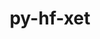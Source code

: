 ---
title: "py-hf-xet"
layout: cache
categories: [package, develop]
meta: {"compilers": ["apple-clang@17.0.0", "gcc@13.2.0", "gcc@13.3.0", "none"], "num_specs": 215, "num_specs_by_stack": {"ml-darwin-aarch64-mps": 69, "ml-linux-aarch64-cpu": 73, "ml-linux-aarch64-cuda": 73, "ml-linux-x86_64-cpu": 73, "ml-linux-x86_64-cuda": 73, "root": 215}, "oss": ["sequoia", "ubuntu24.04"], "platforms": ["darwin", "linux"], "stacks": ["ml-darwin-aarch64-mps", "ml-linux-aarch64-cpu", "ml-linux-aarch64-cuda", "ml-linux-x86_64-cpu", "ml-linux-x86_64-cuda", "root"], "targets": ["aarch64", "x86_64_v3"], "versions": ["1.1.5"]}
spec_details: [{"compiler": "gcc@13.2.0", "hash": "2f453t4wf3v53nvxfrijdzivqcwfzwj3", "os": "ubuntu24.04", "platform": "linux", "size": "-", "stacks": ["ml-linux-x86_64-cpu", "ml-linux-x86_64-cuda", "root"], "target": "x86_64_v3", "variants": ["build_system=python_pip"], "versions": ["1.1.5"]}, {"compiler": "gcc@13.2.0", "hash": "2m4unrz4httkk5pnbzc55zp7mhagnjh7", "os": "ubuntu24.04", "platform": "linux", "size": "-", "stacks": ["ml-linux-aarch64-cpu", "ml-linux-aarch64-cuda", "root"], "target": "aarch64", "variants": ["build_system=python_pip"], "versions": ["1.1.5"]}, {"compiler": "gcc@13.2.0", "hash": "2nuempwxehzb3hk3j74uaald64k45l2a", "os": "ubuntu24.04", "platform": "linux", "size": "-", "stacks": ["ml-linux-x86_64-cpu", "ml-linux-x86_64-cuda", "root"], "target": "x86_64_v3", "variants": ["build_system=python_pip"], "versions": ["1.1.5"]}, {"compiler": "gcc@13.2.0", "hash": "2o63dxmlmtewdh7gp4zseqi3zqxxodpm", "os": "ubuntu24.04", "platform": "linux", "size": "-", "stacks": ["ml-linux-aarch64-cpu", "ml-linux-aarch64-cuda", "root"], "target": "aarch64", "variants": ["build_system=python_pip"], "versions": ["1.1.5"]}, {"compiler": "gcc@13.2.0", "hash": "2zyxqkar6wbkln2o4blqrkqhiqx7hyks", "os": "ubuntu24.04", "platform": "linux", "size": "-", "stacks": ["ml-linux-aarch64-cpu", "ml-linux-aarch64-cuda", "root"], "target": "aarch64", "variants": ["build_system=python_pip"], "versions": ["1.1.5"]}, {"compiler": "gcc@13.2.0", "hash": "34pkbuhrrxfxaa5tud2a4c5rnygl7fnw", "os": "ubuntu24.04", "platform": "linux", "size": "-", "stacks": ["ml-linux-aarch64-cpu", "ml-linux-aarch64-cuda", "root"], "target": "aarch64", "variants": ["build_system=python_pip"], "versions": ["1.1.5"]}, {"compiler": "gcc@13.2.0", "hash": "3jznrkzpodue3yz6tlbuj5j5d2sqmrwb", "os": "ubuntu24.04", "platform": "linux", "size": "-", "stacks": ["ml-linux-x86_64-cpu", "ml-linux-x86_64-cuda", "root"], "target": "x86_64_v3", "variants": ["build_system=python_pip"], "versions": ["1.1.5"]}, {"compiler": "apple-clang@17.0.0", "hash": "3mcbevlnox5htk2dlxxpjdllbwqoiy7e", "os": "sequoia", "platform": "darwin", "size": "-", "stacks": ["ml-darwin-aarch64-mps", "root"], "target": "aarch64", "variants": ["build_system=python_pip"], "versions": ["1.1.5"]}, {"compiler": "apple-clang@17.0.0", "hash": "3vhw62twkeucck54fuqwtq2a4sagra2x", "os": "sequoia", "platform": "darwin", "size": "-", "stacks": ["ml-darwin-aarch64-mps", "root"], "target": "aarch64", "variants": ["build_system=python_pip"], "versions": ["1.1.5"]}, {"compiler": "gcc@13.2.0", "hash": "44vxqtvixyzi326dfafkyalqto7hl7z7", "os": "ubuntu24.04", "platform": "linux", "size": "-", "stacks": ["ml-linux-x86_64-cpu", "ml-linux-x86_64-cuda", "root"], "target": "x86_64_v3", "variants": ["build_system=python_pip"], "versions": ["1.1.5"]}, {"compiler": "gcc@13.2.0", "hash": "46ibbhcm6r7tupnmnyefysffeihtcbqw", "os": "ubuntu24.04", "platform": "linux", "size": "-", "stacks": ["ml-linux-aarch64-cpu", "ml-linux-aarch64-cuda", "root"], "target": "aarch64", "variants": ["build_system=python_pip"], "versions": ["1.1.5"]}, {"compiler": "gcc@13.2.0", "hash": "4ev2qfs6et4to2yigw7d4xx7lb7takzn", "os": "ubuntu24.04", "platform": "linux", "size": "-", "stacks": ["ml-linux-x86_64-cpu", "ml-linux-x86_64-cuda", "root"], "target": "x86_64_v3", "variants": ["build_system=python_pip"], "versions": ["1.1.5"]}, {"compiler": "none", "hash": "4gmqfhh5hqewuuvebjiidf5w6xstxcsh", "os": "ubuntu24.04", "platform": "linux", "size": "-", "stacks": ["ml-linux-x86_64-cpu", "ml-linux-x86_64-cuda", "root"], "target": "x86_64_v3", "variants": ["build_system=python_pip"], "versions": ["1.1.5"]}, {"compiler": "gcc@13.2.0", "hash": "4ifujzbow7hqpv3ck4a7jmlxisde47re", "os": "ubuntu24.04", "platform": "linux", "size": "-", "stacks": ["ml-linux-aarch64-cpu", "ml-linux-aarch64-cuda", "root"], "target": "aarch64", "variants": ["build_system=python_pip"], "versions": ["1.1.5"]}, {"compiler": "apple-clang@17.0.0", "hash": "4vmezc6gx6klhvanh3mpdzr6fvs3nopp", "os": "sequoia", "platform": "darwin", "size": "-", "stacks": ["ml-darwin-aarch64-mps", "root"], "target": "aarch64", "variants": ["build_system=python_pip"], "versions": ["1.1.5"]}, {"compiler": "gcc@13.2.0", "hash": "4yvhhpqlqn6w47wbdlgqtpb5euqshqlf", "os": "ubuntu24.04", "platform": "linux", "size": "-", "stacks": ["ml-linux-x86_64-cpu", "ml-linux-x86_64-cuda", "root"], "target": "x86_64_v3", "variants": ["build_system=python_pip"], "versions": ["1.1.5"]}, {"compiler": "gcc@13.2.0", "hash": "53ozezmnlhgcx55yrpvzf2hkg46udtsd", "os": "ubuntu24.04", "platform": "linux", "size": "-", "stacks": ["ml-linux-aarch64-cpu", "ml-linux-aarch64-cuda", "root"], "target": "aarch64", "variants": ["build_system=python_pip"], "versions": ["1.1.5"]}, {"compiler": "gcc@13.2.0", "hash": "56gannsbs4uu4dwqjkfsi4gcj7qaelud", "os": "ubuntu24.04", "platform": "linux", "size": "-", "stacks": ["ml-linux-aarch64-cpu", "ml-linux-aarch64-cuda", "root"], "target": "aarch64", "variants": ["build_system=python_pip"], "versions": ["1.1.5"]}, {"compiler": "gcc@13.2.0", "hash": "5bgkb35bgoh6ko422fdwu2bgomcwyqvc", "os": "ubuntu24.04", "platform": "linux", "size": "-", "stacks": ["ml-linux-x86_64-cpu", "ml-linux-x86_64-cuda", "root"], "target": "x86_64_v3", "variants": ["build_system=python_pip"], "versions": ["1.1.5"]}, {"compiler": "gcc@13.3.0", "hash": "5lxsy3vryzcopnofxp7khvsplgjlx7lu", "os": "ubuntu24.04", "platform": "linux", "size": "-", "stacks": ["ml-linux-x86_64-cpu", "ml-linux-x86_64-cuda", "root"], "target": "x86_64_v3", "variants": ["build_system=python_pip"], "versions": ["1.1.5"]}, {"compiler": "gcc@13.2.0", "hash": "5p6etglyt6k5w4nle5kztwxmadswpgpr", "os": "ubuntu24.04", "platform": "linux", "size": "-", "stacks": ["ml-linux-x86_64-cpu", "ml-linux-x86_64-cuda", "root"], "target": "x86_64_v3", "variants": ["build_system=python_pip"], "versions": ["1.1.5"]}, {"compiler": "gcc@13.2.0", "hash": "5qnacpihsgszbdbjnfqmwekdhzf7z2fd", "os": "ubuntu24.04", "platform": "linux", "size": "-", "stacks": ["ml-linux-aarch64-cpu", "ml-linux-aarch64-cuda", "root"], "target": "aarch64", "variants": ["build_system=python_pip"], "versions": ["1.1.5"]}, {"compiler": "apple-clang@17.0.0", "hash": "5to3kkah7epnzwpdhprbcbtzjl2m3t4l", "os": "sequoia", "platform": "darwin", "size": "-", "stacks": ["ml-darwin-aarch64-mps", "root"], "target": "aarch64", "variants": ["build_system=python_pip"], "versions": ["1.1.5"]}, {"compiler": "apple-clang@17.0.0", "hash": "67k2kk5no2dr4btcib2bnbsplipgztvb", "os": "sequoia", "platform": "darwin", "size": "-", "stacks": ["ml-darwin-aarch64-mps", "root"], "target": "aarch64", "variants": ["build_system=python_pip"], "versions": ["1.1.5"]}, {"compiler": "none", "hash": "67y77tfstagsmvknshk635yh2kkfulk6", "os": "sequoia", "platform": "darwin", "size": "-", "stacks": ["ml-darwin-aarch64-mps", "root"], "target": "aarch64", "variants": ["build_system=python_pip"], "versions": ["1.1.5"]}, {"compiler": "none", "hash": "6e5ivndhapn55ffqs5nr2q2vxasmvo37", "os": "sequoia", "platform": "darwin", "size": "-", "stacks": ["ml-darwin-aarch64-mps", "root"], "target": "aarch64", "variants": ["build_system=python_pip"], "versions": ["1.1.5"]}, {"compiler": "apple-clang@17.0.0", "hash": "6nfwzqmyv6dr7lscvv3mhwehebzoo6oj", "os": "sequoia", "platform": "darwin", "size": "-", "stacks": ["ml-darwin-aarch64-mps", "root"], "target": "aarch64", "variants": ["build_system=python_pip"], "versions": ["1.1.5"]}, {"compiler": "gcc@13.2.0", "hash": "75b6jpmovxxo5izv2dk6p4u3iv237zmf", "os": "ubuntu24.04", "platform": "linux", "size": "-", "stacks": ["ml-linux-x86_64-cpu", "ml-linux-x86_64-cuda", "root"], "target": "x86_64_v3", "variants": ["build_system=python_pip"], "versions": ["1.1.5"]}, {"compiler": "gcc@13.2.0", "hash": "75oo77m7ijndubsofvhawoukipe2n334", "os": "ubuntu24.04", "platform": "linux", "size": "-", "stacks": ["ml-linux-x86_64-cpu", "ml-linux-x86_64-cuda", "root"], "target": "x86_64_v3", "variants": ["build_system=python_pip"], "versions": ["1.1.5"]}, {"compiler": "gcc@13.2.0", "hash": "7opzfqazg5wz3nefnu7jthkspqwgcnbx", "os": "ubuntu24.04", "platform": "linux", "size": "-", "stacks": ["ml-linux-x86_64-cpu", "ml-linux-x86_64-cuda", "root"], "target": "x86_64_v3", "variants": ["build_system=python_pip"], "versions": ["1.1.5"]}, {"compiler": "gcc@13.2.0", "hash": "7vguua2e6szvverwiszl75y4v6vuzjmn", "os": "ubuntu24.04", "platform": "linux", "size": "-", "stacks": ["ml-linux-x86_64-cpu", "ml-linux-x86_64-cuda", "root"], "target": "x86_64_v3", "variants": ["build_system=python_pip"], "versions": ["1.1.5"]}, {"compiler": "apple-clang@17.0.0", "hash": "7wr2ug7hbgzghgiehum5fgmzb4yq6s6e", "os": "sequoia", "platform": "darwin", "size": "-", "stacks": ["ml-darwin-aarch64-mps", "root"], "target": "aarch64", "variants": ["build_system=python_pip"], "versions": ["1.1.5"]}, {"compiler": "gcc@13.2.0", "hash": "a2ixrdtr5tbssnun6k4sbtvjgfqiry5q", "os": "ubuntu24.04", "platform": "linux", "size": "-", "stacks": ["ml-linux-x86_64-cpu", "ml-linux-x86_64-cuda", "root"], "target": "x86_64_v3", "variants": ["build_system=python_pip"], "versions": ["1.1.5"]}, {"compiler": "gcc@13.2.0", "hash": "a57xje7zpvygsvyxjfrrmsuug57z56t6", "os": "ubuntu24.04", "platform": "linux", "size": "-", "stacks": ["ml-linux-aarch64-cpu", "ml-linux-aarch64-cuda", "root"], "target": "aarch64", "variants": ["build_system=python_pip"], "versions": ["1.1.5"]}, {"compiler": "apple-clang@17.0.0", "hash": "aagku2pqr22g7ugyvvuk6r7jtkgaov2c", "os": "sequoia", "platform": "darwin", "size": "-", "stacks": ["ml-darwin-aarch64-mps", "root"], "target": "aarch64", "variants": ["build_system=python_pip"], "versions": ["1.1.5"]}, {"compiler": "gcc@13.3.0", "hash": "aebyzakm4ieufn4rxxzjjuhhfybt7vmd", "os": "ubuntu24.04", "platform": "linux", "size": "-", "stacks": ["ml-linux-x86_64-cpu", "ml-linux-x86_64-cuda", "root"], "target": "x86_64_v3", "variants": ["build_system=python_pip"], "versions": ["1.1.5"]}, {"compiler": "none", "hash": "afpjwlzizgjbhxykqioqdlxrkzsweco7", "os": "ubuntu24.04", "platform": "linux", "size": "-", "stacks": ["ml-linux-x86_64-cpu", "ml-linux-x86_64-cuda", "root"], "target": "x86_64_v3", "variants": ["build_system=python_pip"], "versions": ["1.1.5"]}, {"compiler": "apple-clang@17.0.0", "hash": "agxuuuu7pplrnuzv4outpu3o5flse2g6", "os": "sequoia", "platform": "darwin", "size": "-", "stacks": ["ml-darwin-aarch64-mps", "root"], "target": "aarch64", "variants": ["build_system=python_pip"], "versions": ["1.1.5"]}, {"compiler": "none", "hash": "atyy2sig7gefeix7w22ooofmjqc6lpxd", "os": "sequoia", "platform": "darwin", "size": "-", "stacks": ["ml-darwin-aarch64-mps", "root"], "target": "aarch64", "variants": ["build_system=python_pip"], "versions": ["1.1.5"]}, {"compiler": "gcc@13.2.0", "hash": "b42p4g3kjekg34x3fbsj3eq5uqokexzu", "os": "ubuntu24.04", "platform": "linux", "size": "-", "stacks": ["ml-linux-aarch64-cpu", "ml-linux-aarch64-cuda", "root"], "target": "aarch64", "variants": ["build_system=python_pip"], "versions": ["1.1.5"]}, {"compiler": "apple-clang@17.0.0", "hash": "bl5qveqia2yz6okmta2pv2pzbworfbqa", "os": "sequoia", "platform": "darwin", "size": "-", "stacks": ["ml-darwin-aarch64-mps", "root"], "target": "aarch64", "variants": ["build_system=python_pip"], "versions": ["1.1.5"]}, {"compiler": "gcc@13.2.0", "hash": "blog2efmg73k2uxga76wyc66wsvaz6lu", "os": "ubuntu24.04", "platform": "linux", "size": "-", "stacks": ["ml-linux-x86_64-cpu", "ml-linux-x86_64-cuda", "root"], "target": "x86_64_v3", "variants": ["build_system=python_pip"], "versions": ["1.1.5"]}, {"compiler": "none", "hash": "bzeec7sg5hnmbgcxbmsiolzrqotpnxw5", "os": "ubuntu24.04", "platform": "linux", "size": "-", "stacks": ["ml-linux-x86_64-cpu", "ml-linux-x86_64-cuda", "root"], "target": "x86_64_v3", "variants": ["build_system=python_pip"], "versions": ["1.1.5"]}, {"compiler": "apple-clang@17.0.0", "hash": "cbc2fgd3pk56fd764tlzr3i3yuavzar4", "os": "sequoia", "platform": "darwin", "size": "-", "stacks": ["ml-darwin-aarch64-mps", "root"], "target": "aarch64", "variants": ["build_system=python_pip"], "versions": ["1.1.5"]}, {"compiler": "gcc@13.2.0", "hash": "cf4ropeskvk5wnkzy4ru7ru2zecprxmq", "os": "ubuntu24.04", "platform": "linux", "size": "-", "stacks": ["ml-linux-x86_64-cpu", "ml-linux-x86_64-cuda", "root"], "target": "x86_64_v3", "variants": ["build_system=python_pip"], "versions": ["1.1.5"]}, {"compiler": "none", "hash": "cjb5oku5dcy3a7exatwqiu4ezkkxbtft", "os": "ubuntu24.04", "platform": "linux", "size": "-", "stacks": ["ml-linux-aarch64-cpu", "ml-linux-aarch64-cuda", "root"], "target": "aarch64", "variants": ["build_system=python_pip"], "versions": ["1.1.5"]}, {"compiler": "gcc@13.2.0", "hash": "cqdm4n5udad3b3g6eiqw6pfwfe4iuh72", "os": "ubuntu24.04", "platform": "linux", "size": "-", "stacks": ["ml-linux-x86_64-cpu", "ml-linux-x86_64-cuda", "root"], "target": "x86_64_v3", "variants": ["build_system=python_pip"], "versions": ["1.1.5"]}, {"compiler": "apple-clang@17.0.0", "hash": "cqmcj3ltq5bz7hrv6lnwnnkzsdpn6xha", "os": "sequoia", "platform": "darwin", "size": "-", "stacks": ["ml-darwin-aarch64-mps", "root"], "target": "aarch64", "variants": ["build_system=python_pip"], "versions": ["1.1.5"]}, {"compiler": "apple-clang@17.0.0", "hash": "cwifwhgwgnm6sfk64ucheigyxjdxvu5g", "os": "sequoia", "platform": "darwin", "size": "-", "stacks": ["ml-darwin-aarch64-mps", "root"], "target": "aarch64", "variants": ["build_system=python_pip"], "versions": ["1.1.5"]}, {"compiler": "apple-clang@17.0.0", "hash": "cxxlzmpqvlkm5yvci4xmvukaeet3rrq5", "os": "sequoia", "platform": "darwin", "size": "-", "stacks": ["ml-darwin-aarch64-mps", "root"], "target": "aarch64", "variants": ["build_system=python_pip"], "versions": ["1.1.5"]}, {"compiler": "gcc@13.2.0", "hash": "d3awroff5gxbw7m4c4kf7rtg6ak4m5tj", "os": "ubuntu24.04", "platform": "linux", "size": "-", "stacks": ["ml-linux-aarch64-cpu", "ml-linux-aarch64-cuda", "root"], "target": "aarch64", "variants": ["build_system=python_pip"], "versions": ["1.1.5"]}, {"compiler": "gcc@13.2.0", "hash": "d472st43bwjutbtbexh74tlabk7vbnnu", "os": "ubuntu24.04", "platform": "linux", "size": "-", "stacks": ["ml-linux-x86_64-cpu", "ml-linux-x86_64-cuda", "root"], "target": "x86_64_v3", "variants": ["build_system=python_pip"], "versions": ["1.1.5"]}, {"compiler": "gcc@13.2.0", "hash": "d565xljzyd4ul4sjwz6zz2nr7nyxry7g", "os": "ubuntu24.04", "platform": "linux", "size": "-", "stacks": ["ml-linux-x86_64-cpu", "ml-linux-x86_64-cuda", "root"], "target": "x86_64_v3", "variants": ["build_system=python_pip"], "versions": ["1.1.5"]}, {"compiler": "gcc@13.2.0", "hash": "d7za6phfe2shwrjwgx6hu65ehphzda7s", "os": "ubuntu24.04", "platform": "linux", "size": "-", "stacks": ["ml-linux-aarch64-cpu", "ml-linux-aarch64-cuda", "root"], "target": "aarch64", "variants": ["build_system=python_pip"], "versions": ["1.1.5"]}, {"compiler": "apple-clang@17.0.0", "hash": "dhn5bqsmcpzkvc7oiofor7fimye6jqbv", "os": "sequoia", "platform": "darwin", "size": "-", "stacks": ["ml-darwin-aarch64-mps", "root"], "target": "aarch64", "variants": ["build_system=python_pip"], "versions": ["1.1.5"]}, {"compiler": "gcc@13.2.0", "hash": "dicou2revgzjok4mb2gg22xhlt5pisr5", "os": "ubuntu24.04", "platform": "linux", "size": "-", "stacks": ["ml-linux-aarch64-cpu", "ml-linux-aarch64-cuda", "root"], "target": "aarch64", "variants": ["build_system=python_pip"], "versions": ["1.1.5"]}, {"compiler": "apple-clang@17.0.0", "hash": "dm7eukwsq6wourbbkiubv23ytf42a4gy", "os": "sequoia", "platform": "darwin", "size": "-", "stacks": ["ml-darwin-aarch64-mps", "root"], "target": "aarch64", "variants": ["build_system=python_pip"], "versions": ["1.1.5"]}, {"compiler": "gcc@13.2.0", "hash": "dn7bapl5q6bwjgwcrz35q26eykau7bcn", "os": "ubuntu24.04", "platform": "linux", "size": "-", "stacks": ["ml-linux-x86_64-cpu", "ml-linux-x86_64-cuda", "root"], "target": "x86_64_v3", "variants": ["build_system=python_pip"], "versions": ["1.1.5"]}, {"compiler": "gcc@13.2.0", "hash": "dvcfxtzaqmuz7izo5mzeqvt4d3stdquj", "os": "ubuntu24.04", "platform": "linux", "size": "-", "stacks": ["ml-linux-aarch64-cpu", "ml-linux-aarch64-cuda", "root"], "target": "aarch64", "variants": ["build_system=python_pip"], "versions": ["1.1.5"]}, {"compiler": "apple-clang@17.0.0", "hash": "dywrzgzh2yp4cmciavuoxnldja4vkppz", "os": "sequoia", "platform": "darwin", "size": "-", "stacks": ["ml-darwin-aarch64-mps", "root"], "target": "aarch64", "variants": ["build_system=python_pip"], "versions": ["1.1.5"]}, {"compiler": "apple-clang@17.0.0", "hash": "eaewvylkozr2txrczlyyuwlzspo5ya43", "os": "sequoia", "platform": "darwin", "size": "-", "stacks": ["ml-darwin-aarch64-mps", "root"], "target": "aarch64", "variants": ["build_system=python_pip"], "versions": ["1.1.5"]}, {"compiler": "gcc@13.2.0", "hash": "epphck77kzrht43upkkpydi4oxm7resz", "os": "ubuntu24.04", "platform": "linux", "size": "-", "stacks": ["ml-linux-x86_64-cpu", "ml-linux-x86_64-cuda", "root"], "target": "x86_64_v3", "variants": ["build_system=python_pip"], "versions": ["1.1.5"]}, {"compiler": "gcc@13.2.0", "hash": "erve2wneqi23b4ywrnk5twzwjgefqrat", "os": "ubuntu24.04", "platform": "linux", "size": "-", "stacks": ["ml-linux-aarch64-cpu", "ml-linux-aarch64-cuda", "root"], "target": "aarch64", "variants": ["build_system=python_pip"], "versions": ["1.1.5"]}, {"compiler": "gcc@13.2.0", "hash": "eyokqb6pvlg43hbbkm5oqgqs62gglllh", "os": "ubuntu24.04", "platform": "linux", "size": "-", "stacks": ["ml-linux-aarch64-cpu", "ml-linux-aarch64-cuda", "root"], "target": "aarch64", "variants": ["build_system=python_pip"], "versions": ["1.1.5"]}, {"compiler": "none", "hash": "feqpugsbgpnne4pp35msjxp3ym5lkz4u", "os": "ubuntu24.04", "platform": "linux", "size": "-", "stacks": ["ml-linux-aarch64-cpu", "ml-linux-aarch64-cuda", "root"], "target": "aarch64", "variants": ["build_system=python_pip"], "versions": ["1.1.5"]}, {"compiler": "gcc@13.2.0", "hash": "fesk6mx4d7hhjwhxbgojjgcvelkpzzkc", "os": "ubuntu24.04", "platform": "linux", "size": "-", "stacks": ["ml-linux-aarch64-cpu", "ml-linux-aarch64-cuda", "root"], "target": "aarch64", "variants": ["build_system=python_pip"], "versions": ["1.1.5"]}, {"compiler": "none", "hash": "ffe3twskophty5oswzwkb6xkywa4rbzw", "os": "sequoia", "platform": "darwin", "size": "-", "stacks": ["ml-darwin-aarch64-mps", "root"], "target": "aarch64", "variants": ["build_system=python_pip"], "versions": ["1.1.5"]}, {"compiler": "gcc@13.2.0", "hash": "ffjccakedcvzm33igca64n5tgmjt6ios", "os": "ubuntu24.04", "platform": "linux", "size": "-", "stacks": ["ml-linux-aarch64-cpu", "ml-linux-aarch64-cuda", "root"], "target": "aarch64", "variants": ["build_system=python_pip"], "versions": ["1.1.5"]}, {"compiler": "apple-clang@17.0.0", "hash": "fgv56lf7uas3rcjadp7xi7puuihuzvk7", "os": "sequoia", "platform": "darwin", "size": "-", "stacks": ["ml-darwin-aarch64-mps", "root"], "target": "aarch64", "variants": ["build_system=python_pip"], "versions": ["1.1.5"]}, {"compiler": "apple-clang@17.0.0", "hash": "fh5b4lnxj6ypnzs6e6q57phreylt6wyo", "os": "sequoia", "platform": "darwin", "size": "-", "stacks": ["ml-darwin-aarch64-mps", "root"], "target": "aarch64", "variants": ["build_system=python_pip"], "versions": ["1.1.5"]}, {"compiler": "gcc@13.2.0", "hash": "fic3235hm5eolag2lj5cdpuodmfzqlbs", "os": "ubuntu24.04", "platform": "linux", "size": "-", "stacks": ["ml-linux-aarch64-cpu", "ml-linux-aarch64-cuda", "root"], "target": "aarch64", "variants": ["build_system=python_pip"], "versions": ["1.1.5"]}, {"compiler": "none", "hash": "fj5pi7kvu3oucleniszy3u47bpvghkdk", "os": "ubuntu24.04", "platform": "linux", "size": "-", "stacks": ["ml-linux-aarch64-cpu", "ml-linux-aarch64-cuda", "root"], "target": "aarch64", "variants": ["build_system=python_pip"], "versions": ["1.1.5"]}, {"compiler": "gcc@13.2.0", "hash": "flh5hmfilotzzaa7ahstpsfvyswgnlgh", "os": "ubuntu24.04", "platform": "linux", "size": "-", "stacks": ["ml-linux-aarch64-cpu", "ml-linux-aarch64-cuda", "root"], "target": "aarch64", "variants": ["build_system=python_pip"], "versions": ["1.1.5"]}, {"compiler": "apple-clang@17.0.0", "hash": "fudt3qxrhn4hgytw7n5b27z324umcy5i", "os": "sequoia", "platform": "darwin", "size": "-", "stacks": ["ml-darwin-aarch64-mps", "root"], "target": "aarch64", "variants": ["build_system=python_pip"], "versions": ["1.1.5"]}, {"compiler": "apple-clang@17.0.0", "hash": "fue3twivgvsa7c7y6bme4zyl54llnusi", "os": "sequoia", "platform": "darwin", "size": "-", "stacks": ["ml-darwin-aarch64-mps", "root"], "target": "aarch64", "variants": ["build_system=python_pip"], "versions": ["1.1.5"]}, {"compiler": "apple-clang@17.0.0", "hash": "funkux2n7ordlqcid3fk66cpdf5h64e4", "os": "sequoia", "platform": "darwin", "size": "-", "stacks": ["ml-darwin-aarch64-mps", "root"], "target": "aarch64", "variants": ["build_system=python_pip"], "versions": ["1.1.5"]}, {"compiler": "gcc@13.2.0", "hash": "fznrafovkgjf4lcao4uqzhufnjfkfgui", "os": "ubuntu24.04", "platform": "linux", "size": "-", "stacks": ["ml-linux-aarch64-cpu", "ml-linux-aarch64-cuda", "root"], "target": "aarch64", "variants": ["build_system=python_pip"], "versions": ["1.1.5"]}, {"compiler": "gcc@13.2.0", "hash": "gm36u765c5tgcv5kiao3dpxvdzbuyzh2", "os": "ubuntu24.04", "platform": "linux", "size": "-", "stacks": ["ml-linux-x86_64-cpu", "ml-linux-x86_64-cuda", "root"], "target": "x86_64_v3", "variants": ["build_system=python_pip"], "versions": ["1.1.5"]}, {"compiler": "gcc@13.2.0", "hash": "gr54w3lcwqjmvcrvxjavwxybcbjescwe", "os": "ubuntu24.04", "platform": "linux", "size": "-", "stacks": ["ml-linux-aarch64-cpu", "ml-linux-aarch64-cuda", "root"], "target": "aarch64", "variants": ["build_system=python_pip"], "versions": ["1.1.5"]}, {"compiler": "gcc@13.2.0", "hash": "grtfembxlfp4rxokpup5y66inzbkge2b", "os": "ubuntu24.04", "platform": "linux", "size": "-", "stacks": ["ml-linux-aarch64-cpu", "ml-linux-aarch64-cuda", "root"], "target": "aarch64", "variants": ["build_system=python_pip"], "versions": ["1.1.5"]}, {"compiler": "apple-clang@17.0.0", "hash": "gtjgnt2qp434cq22slcwzxpm2gzc6sa7", "os": "sequoia", "platform": "darwin", "size": "-", "stacks": ["ml-darwin-aarch64-mps", "root"], "target": "aarch64", "variants": ["build_system=python_pip"], "versions": ["1.1.5"]}, {"compiler": "none", "hash": "h3uus7ognyw2j5daww6cfdmmq7l6jztt", "os": "ubuntu24.04", "platform": "linux", "size": "-", "stacks": ["ml-linux-aarch64-cpu", "ml-linux-aarch64-cuda", "root"], "target": "aarch64", "variants": ["build_system=python_pip"], "versions": ["1.1.5"]}, {"compiler": "gcc@13.2.0", "hash": "h3xiunvzij5lzw7s7foiramnjanr3nmk", "os": "ubuntu24.04", "platform": "linux", "size": "-", "stacks": ["ml-linux-aarch64-cpu", "ml-linux-aarch64-cuda", "root"], "target": "aarch64", "variants": ["build_system=python_pip"], "versions": ["1.1.5"]}, {"compiler": "gcc@13.2.0", "hash": "i43wkedn4ryef4j5q2ri5gihosduo5ad", "os": "ubuntu24.04", "platform": "linux", "size": "-", "stacks": ["ml-linux-x86_64-cpu", "ml-linux-x86_64-cuda", "root"], "target": "x86_64_v3", "variants": ["build_system=python_pip"], "versions": ["1.1.5"]}, {"compiler": "none", "hash": "i5olbcrkutjxdyv3grhdcmhywzmskddh", "os": "ubuntu24.04", "platform": "linux", "size": "-", "stacks": ["ml-linux-aarch64-cpu", "ml-linux-aarch64-cuda", "root"], "target": "aarch64", "variants": ["build_system=python_pip"], "versions": ["1.1.5"]}, {"compiler": "apple-clang@17.0.0", "hash": "i7arl7f7oknjlodetgyqjtt3twqzcyp2", "os": "sequoia", "platform": "darwin", "size": "-", "stacks": ["ml-darwin-aarch64-mps", "root"], "target": "aarch64", "variants": ["build_system=python_pip"], "versions": ["1.1.5"]}, {"compiler": "gcc@13.2.0", "hash": "inckignrpfbv3uc7s2qhnlssg4ntnyp2", "os": "ubuntu24.04", "platform": "linux", "size": "-", "stacks": ["ml-linux-x86_64-cpu", "ml-linux-x86_64-cuda", "root"], "target": "x86_64_v3", "variants": ["build_system=python_pip"], "versions": ["1.1.5"]}, {"compiler": "apple-clang@17.0.0", "hash": "iqlopjmi3plr3pums7bkdc5v6rfpmw2n", "os": "sequoia", "platform": "darwin", "size": "-", "stacks": ["ml-darwin-aarch64-mps", "root"], "target": "aarch64", "variants": ["build_system=python_pip"], "versions": ["1.1.5"]}, {"compiler": "apple-clang@17.0.0", "hash": "iz56gtdjyrv2hiossveopesueuicxeyj", "os": "sequoia", "platform": "darwin", "size": "-", "stacks": ["ml-darwin-aarch64-mps", "root"], "target": "aarch64", "variants": ["build_system=python_pip"], "versions": ["1.1.5"]}, {"compiler": "gcc@13.2.0", "hash": "jkd3ruefyrxid3xoi274kep73usp4gef", "os": "ubuntu24.04", "platform": "linux", "size": "-", "stacks": ["ml-linux-aarch64-cpu", "ml-linux-aarch64-cuda", "root"], "target": "aarch64", "variants": ["build_system=python_pip"], "versions": ["1.1.5"]}, {"compiler": "gcc@13.2.0", "hash": "jnbgqvcjipfg22wl4gzu2gu6wl5xpjtg", "os": "ubuntu24.04", "platform": "linux", "size": "-", "stacks": ["ml-linux-aarch64-cpu", "ml-linux-aarch64-cuda", "root"], "target": "aarch64", "variants": ["build_system=python_pip"], "versions": ["1.1.5"]}, {"compiler": "gcc@13.2.0", "hash": "jpm37f74r27ousb7t7bdzyttlthdn4cg", "os": "ubuntu24.04", "platform": "linux", "size": "-", "stacks": ["ml-linux-x86_64-cpu", "ml-linux-x86_64-cuda", "root"], "target": "x86_64_v3", "variants": ["build_system=python_pip"], "versions": ["1.1.5"]}, {"compiler": "none", "hash": "jssk67bhfb4rvz3njalovugcn5kphsyt", "os": "ubuntu24.04", "platform": "linux", "size": "-", "stacks": ["ml-linux-aarch64-cpu", "ml-linux-aarch64-cuda", "root"], "target": "aarch64", "variants": ["build_system=python_pip"], "versions": ["1.1.5"]}, {"compiler": "gcc@13.2.0", "hash": "k3t74sm5m54ueihnab7ebnuvhhikqgvq", "os": "ubuntu24.04", "platform": "linux", "size": "-", "stacks": ["ml-linux-aarch64-cpu", "ml-linux-aarch64-cuda", "root"], "target": "aarch64", "variants": ["build_system=python_pip"], "versions": ["1.1.5"]}, {"compiler": "apple-clang@17.0.0", "hash": "kipiov2z2fmqrjaodipyptbr4ox62mea", "os": "sequoia", "platform": "darwin", "size": "-", "stacks": ["ml-darwin-aarch64-mps", "root"], "target": "aarch64", "variants": ["build_system=python_pip"], "versions": ["1.1.5"]}, {"compiler": "gcc@13.2.0", "hash": "knumnc5cp2gjw3q6m76gt3qhvflpbeu5", "os": "ubuntu24.04", "platform": "linux", "size": "-", "stacks": ["ml-linux-x86_64-cpu", "ml-linux-x86_64-cuda", "root"], "target": "x86_64_v3", "variants": ["build_system=python_pip"], "versions": ["1.1.5"]}, {"compiler": "gcc@13.2.0", "hash": "kveegtnrwhn32geqp3ozlqej3fejzzbw", "os": "ubuntu24.04", "platform": "linux", "size": "-", "stacks": ["ml-linux-x86_64-cpu", "ml-linux-x86_64-cuda", "root"], "target": "x86_64_v3", "variants": ["build_system=python_pip"], "versions": ["1.1.5"]}, {"compiler": "gcc@13.2.0", "hash": "kymrwkljtixh7d74pb4cmvaxr5cx2ehl", "os": "ubuntu24.04", "platform": "linux", "size": "-", "stacks": ["ml-linux-aarch64-cpu", "ml-linux-aarch64-cuda", "root"], "target": "aarch64", "variants": ["build_system=python_pip"], "versions": ["1.1.5"]}, {"compiler": "gcc@13.2.0", "hash": "l2jemw7467yevup5uh6qbkweo2ck7dhq", "os": "ubuntu24.04", "platform": "linux", "size": "-", "stacks": ["ml-linux-x86_64-cpu", "ml-linux-x86_64-cuda", "root"], "target": "x86_64_v3", "variants": ["build_system=python_pip"], "versions": ["1.1.5"]}, {"compiler": "gcc@13.2.0", "hash": "l3qarkfmw6xvfkygv2hiflz5jfovfidx", "os": "ubuntu24.04", "platform": "linux", "size": "-", "stacks": ["ml-linux-x86_64-cpu", "ml-linux-x86_64-cuda", "root"], "target": "x86_64_v3", "variants": ["build_system=python_pip"], "versions": ["1.1.5"]}, {"compiler": "apple-clang@17.0.0", "hash": "l7omxbrlsw2xywyeslcg2hs5nyxtmls2", "os": "sequoia", "platform": "darwin", "size": "-", "stacks": ["ml-darwin-aarch64-mps", "root"], "target": "aarch64", "variants": ["build_system=python_pip"], "versions": ["1.1.5"]}, {"compiler": "apple-clang@17.0.0", "hash": "lb4cogifnqc7yu4ghkiqoorouoybzhsi", "os": "sequoia", "platform": "darwin", "size": "-", "stacks": ["ml-darwin-aarch64-mps", "root"], "target": "aarch64", "variants": ["build_system=python_pip"], "versions": ["1.1.5"]}, {"compiler": "gcc@13.2.0", "hash": "lbvqt54iz6do63hy3t5b6rzzzrvvxpmf", "os": "ubuntu24.04", "platform": "linux", "size": "-", "stacks": ["ml-linux-aarch64-cpu", "ml-linux-aarch64-cuda", "root"], "target": "aarch64", "variants": ["build_system=python_pip"], "versions": ["1.1.5"]}, {"compiler": "gcc@13.2.0", "hash": "lethvhha7445iiw2plhcjjfwjkggakcd", "os": "ubuntu24.04", "platform": "linux", "size": "-", "stacks": ["ml-linux-aarch64-cpu", "ml-linux-aarch64-cuda", "root"], "target": "aarch64", "variants": ["build_system=python_pip"], "versions": ["1.1.5"]}, {"compiler": "gcc@13.2.0", "hash": "ll2u55ys56qo4xz3wpbnpcjvsbvo7kbh", "os": "ubuntu24.04", "platform": "linux", "size": "-", "stacks": ["ml-linux-aarch64-cpu", "ml-linux-aarch64-cuda", "root"], "target": "aarch64", "variants": ["build_system=python_pip"], "versions": ["1.1.5"]}, {"compiler": "none", "hash": "m4d7fbch5py7h5jcviwpigwnqhvlypuu", "os": "ubuntu24.04", "platform": "linux", "size": "-", "stacks": ["ml-linux-x86_64-cpu", "ml-linux-x86_64-cuda", "root"], "target": "x86_64_v3", "variants": ["build_system=python_pip"], "versions": ["1.1.5"]}, {"compiler": "gcc@13.2.0", "hash": "mizohjzr5vl6anqvimk5d5lb7jjorfws", "os": "ubuntu24.04", "platform": "linux", "size": "-", "stacks": ["ml-linux-aarch64-cpu", "ml-linux-aarch64-cuda", "root"], "target": "aarch64", "variants": ["build_system=python_pip"], "versions": ["1.1.5"]}, {"compiler": "gcc@13.2.0", "hash": "mkzd3qov574cnkiq6nkx423uqcrqvfdp", "os": "ubuntu24.04", "platform": "linux", "size": "-", "stacks": ["ml-linux-aarch64-cpu", "ml-linux-aarch64-cuda", "root"], "target": "aarch64", "variants": ["build_system=python_pip"], "versions": ["1.1.5"]}, {"compiler": "apple-clang@17.0.0", "hash": "mlwtw7udxlrjlbjbg6yittni7szdoy6f", "os": "sequoia", "platform": "darwin", "size": "-", "stacks": ["ml-darwin-aarch64-mps", "root"], "target": "aarch64", "variants": ["build_system=python_pip"], "versions": ["1.1.5"]}, {"compiler": "apple-clang@17.0.0", "hash": "mnbzvnnantdwmpvwbg6k2nfovm3vrz4w", "os": "sequoia", "platform": "darwin", "size": "-", "stacks": ["ml-darwin-aarch64-mps", "root"], "target": "aarch64", "variants": ["build_system=python_pip"], "versions": ["1.1.5"]}, {"compiler": "gcc@13.2.0", "hash": "mneshb2du3orvftjqlbanb6zhyyeillm", "os": "ubuntu24.04", "platform": "linux", "size": "-", "stacks": ["ml-linux-x86_64-cpu", "ml-linux-x86_64-cuda", "root"], "target": "x86_64_v3", "variants": ["build_system=python_pip"], "versions": ["1.1.5"]}, {"compiler": "apple-clang@17.0.0", "hash": "mrjwxragswrloikmnzoeughmgenbnk33", "os": "sequoia", "platform": "darwin", "size": "-", "stacks": ["ml-darwin-aarch64-mps", "root"], "target": "aarch64", "variants": ["build_system=python_pip"], "versions": ["1.1.5"]}, {"compiler": "apple-clang@17.0.0", "hash": "mzckxfrb6uvyzpvdtgojdlorycpnd3pi", "os": "sequoia", "platform": "darwin", "size": "-", "stacks": ["ml-darwin-aarch64-mps", "root"], "target": "aarch64", "variants": ["build_system=python_pip"], "versions": ["1.1.5"]}, {"compiler": "gcc@13.2.0", "hash": "na5rsuhj2vdcb5hbqxhqee23qmpjjxcf", "os": "ubuntu24.04", "platform": "linux", "size": "-", "stacks": ["ml-linux-x86_64-cpu", "ml-linux-x86_64-cuda", "root"], "target": "x86_64_v3", "variants": ["build_system=python_pip"], "versions": ["1.1.5"]}, {"compiler": "gcc@13.2.0", "hash": "nelbcopf5x72bhe5aeyyno3rqfqq6xjy", "os": "ubuntu24.04", "platform": "linux", "size": "-", "stacks": ["ml-linux-aarch64-cpu", "ml-linux-aarch64-cuda", "root"], "target": "aarch64", "variants": ["build_system=python_pip"], "versions": ["1.1.5"]}, {"compiler": "gcc@13.2.0", "hash": "nju6fjkivwdqm7du6hy7vud3qhgggmpg", "os": "ubuntu24.04", "platform": "linux", "size": "-", "stacks": ["ml-linux-aarch64-cpu", "ml-linux-aarch64-cuda", "root"], "target": "aarch64", "variants": ["build_system=python_pip"], "versions": ["1.1.5"]}, {"compiler": "gcc@13.2.0", "hash": "nq4szitjykpcwig4hhfkxytoqwqbyqef", "os": "ubuntu24.04", "platform": "linux", "size": "-", "stacks": ["ml-linux-x86_64-cpu", "ml-linux-x86_64-cuda", "root"], "target": "x86_64_v3", "variants": ["build_system=python_pip"], "versions": ["1.1.5"]}, {"compiler": "gcc@13.2.0", "hash": "ntqxvpi4q6thfu7yntml7us3v74qoyna", "os": "ubuntu24.04", "platform": "linux", "size": "-", "stacks": ["ml-linux-x86_64-cpu", "ml-linux-x86_64-cuda", "root"], "target": "x86_64_v3", "variants": ["build_system=python_pip"], "versions": ["1.1.5"]}, {"compiler": "gcc@13.2.0", "hash": "nz3tj64urrjqxspvlagjw2jiqbw5y26f", "os": "ubuntu24.04", "platform": "linux", "size": "-", "stacks": ["ml-linux-x86_64-cpu", "ml-linux-x86_64-cuda", "root"], "target": "x86_64_v3", "variants": ["build_system=python_pip"], "versions": ["1.1.5"]}, {"compiler": "gcc@13.2.0", "hash": "o7wy22byhlgfdhkv7y52bkkmvba3sqta", "os": "ubuntu24.04", "platform": "linux", "size": "-", "stacks": ["ml-linux-x86_64-cpu", "ml-linux-x86_64-cuda", "root"], "target": "x86_64_v3", "variants": ["build_system=python_pip"], "versions": ["1.1.5"]}, {"compiler": "gcc@13.2.0", "hash": "odchhqlvjzlf5uceifer2w3x23fofsdn", "os": "ubuntu24.04", "platform": "linux", "size": "-", "stacks": ["ml-linux-x86_64-cpu", "ml-linux-x86_64-cuda", "root"], "target": "x86_64_v3", "variants": ["build_system=python_pip"], "versions": ["1.1.5"]}, {"compiler": "gcc@13.2.0", "hash": "oduqqjhfjzqmcfsacz6ajkcbsmpdfn7y", "os": "ubuntu24.04", "platform": "linux", "size": "-", "stacks": ["ml-linux-aarch64-cpu", "ml-linux-aarch64-cuda", "root"], "target": "aarch64", "variants": ["build_system=python_pip"], "versions": ["1.1.5"]}, {"compiler": "apple-clang@17.0.0", "hash": "oezflbz7ae633s4bictzdg7chhokf2d5", "os": "sequoia", "platform": "darwin", "size": "-", "stacks": ["ml-darwin-aarch64-mps", "root"], "target": "aarch64", "variants": ["build_system=python_pip"], "versions": ["1.1.5"]}, {"compiler": "apple-clang@17.0.0", "hash": "ofmnwkx62ut3bsup2qw5h54h45sx4kig", "os": "sequoia", "platform": "darwin", "size": "-", "stacks": ["ml-darwin-aarch64-mps", "root"], "target": "aarch64", "variants": ["build_system=python_pip"], "versions": ["1.1.5"]}, {"compiler": "none", "hash": "ohq5zy5qckl4v5fouqiesi5oqwhujod4", "os": "sequoia", "platform": "darwin", "size": "-", "stacks": ["ml-darwin-aarch64-mps", "root"], "target": "aarch64", "variants": ["build_system=python_pip"], "versions": ["1.1.5"]}, {"compiler": "gcc@13.2.0", "hash": "osr7mqqj2jheywkxy4ol27yupl3xwath", "os": "ubuntu24.04", "platform": "linux", "size": "-", "stacks": ["ml-linux-x86_64-cpu", "ml-linux-x86_64-cuda", "root"], "target": "x86_64_v3", "variants": ["build_system=python_pip"], "versions": ["1.1.5"]}, {"compiler": "apple-clang@17.0.0", "hash": "otiouzajgmclirnena3hzwc6drbnz4vf", "os": "sequoia", "platform": "darwin", "size": "-", "stacks": ["ml-darwin-aarch64-mps", "root"], "target": "aarch64", "variants": ["build_system=python_pip"], "versions": ["1.1.5"]}, {"compiler": "gcc@13.2.0", "hash": "oulm7bh4vjrcyztgbgodtqphacnqlbsd", "os": "ubuntu24.04", "platform": "linux", "size": "-", "stacks": ["ml-linux-x86_64-cpu", "ml-linux-x86_64-cuda", "root"], "target": "x86_64_v3", "variants": ["build_system=python_pip"], "versions": ["1.1.5"]}, {"compiler": "gcc@13.2.0", "hash": "oveo7mgjoy7rzfjadr2u4blqodymtns2", "os": "ubuntu24.04", "platform": "linux", "size": "-", "stacks": ["ml-linux-aarch64-cpu", "ml-linux-aarch64-cuda", "root"], "target": "aarch64", "variants": ["build_system=python_pip"], "versions": ["1.1.5"]}, {"compiler": "apple-clang@17.0.0", "hash": "p6gr6ucupo6pgtimm7ns3wess5mkd5du", "os": "sequoia", "platform": "darwin", "size": "-", "stacks": ["ml-darwin-aarch64-mps", "root"], "target": "aarch64", "variants": ["build_system=python_pip"], "versions": ["1.1.5"]}, {"compiler": "gcc@13.2.0", "hash": "pazseajkfuijif2wwa6uhial4mi36fyd", "os": "ubuntu24.04", "platform": "linux", "size": "-", "stacks": ["ml-linux-x86_64-cpu", "ml-linux-x86_64-cuda", "root"], "target": "x86_64_v3", "variants": ["build_system=python_pip"], "versions": ["1.1.5"]}, {"compiler": "gcc@13.2.0", "hash": "pd62qdija2mmtelmc36bznsjhvyw7e6t", "os": "ubuntu24.04", "platform": "linux", "size": "-", "stacks": ["ml-linux-aarch64-cpu", "ml-linux-aarch64-cuda", "root"], "target": "aarch64", "variants": ["build_system=python_pip"], "versions": ["1.1.5"]}, {"compiler": "gcc@13.3.0", "hash": "pflvvux3jyktxoje7o37h64t54igytjs", "os": "ubuntu24.04", "platform": "linux", "size": "-", "stacks": ["ml-linux-aarch64-cpu", "ml-linux-aarch64-cuda", "root"], "target": "aarch64", "variants": ["build_system=python_pip"], "versions": ["1.1.5"]}, {"compiler": "gcc@13.2.0", "hash": "plfevsheqv5vqqxe4ihxo3at3xrssoho", "os": "ubuntu24.04", "platform": "linux", "size": "-", "stacks": ["ml-linux-x86_64-cpu", "ml-linux-x86_64-cuda", "root"], "target": "x86_64_v3", "variants": ["build_system=python_pip"], "versions": ["1.1.5"]}, {"compiler": "none", "hash": "poof3dgngjs365c6cwemgghmwaz7zyi5", "os": "ubuntu24.04", "platform": "linux", "size": "-", "stacks": ["ml-linux-x86_64-cpu", "ml-linux-x86_64-cuda", "root"], "target": "x86_64_v3", "variants": ["build_system=python_pip"], "versions": ["1.1.5"]}, {"compiler": "gcc@13.2.0", "hash": "poqc7rx432pmo4al4uyzfoxmebnazhqw", "os": "ubuntu24.04", "platform": "linux", "size": "-", "stacks": ["ml-linux-aarch64-cpu", "ml-linux-aarch64-cuda", "root"], "target": "aarch64", "variants": ["build_system=python_pip"], "versions": ["1.1.5"]}, {"compiler": "none", "hash": "q6s5c6rstxkd46ndtjbiev5bdwoarjqq", "os": "ubuntu24.04", "platform": "linux", "size": "-", "stacks": ["ml-linux-aarch64-cpu", "ml-linux-aarch64-cuda", "root"], "target": "aarch64", "variants": ["build_system=python_pip"], "versions": ["1.1.5"]}, {"compiler": "gcc@13.2.0", "hash": "qcjbbuoecujcskyijk4zgmdfsr5ew3af", "os": "ubuntu24.04", "platform": "linux", "size": "-", "stacks": ["ml-linux-x86_64-cpu", "ml-linux-x86_64-cuda", "root"], "target": "x86_64_v3", "variants": ["build_system=python_pip"], "versions": ["1.1.5"]}, {"compiler": "none", "hash": "qcsyt3mssvrjl5iuvix3tmu6bs56jgpc", "os": "ubuntu24.04", "platform": "linux", "size": "-", "stacks": ["ml-linux-x86_64-cpu", "ml-linux-x86_64-cuda", "root"], "target": "x86_64_v3", "variants": ["build_system=python_pip"], "versions": ["1.1.5"]}, {"compiler": "apple-clang@17.0.0", "hash": "qhqfnouqar6mynbiuvdzhj5fsqecr4fx", "os": "sequoia", "platform": "darwin", "size": "-", "stacks": ["ml-darwin-aarch64-mps", "root"], "target": "aarch64", "variants": ["build_system=python_pip"], "versions": ["1.1.5"]}, {"compiler": "gcc@13.3.0", "hash": "qsfss3pukzykrxcnmw2oqm23csk7lsva", "os": "ubuntu24.04", "platform": "linux", "size": "-", "stacks": ["ml-linux-aarch64-cpu", "ml-linux-aarch64-cuda", "root"], "target": "aarch64", "variants": ["build_system=python_pip"], "versions": ["1.1.5"]}, {"compiler": "gcc@13.2.0", "hash": "qwko26k6226gpw3vwcf3j7lfwwngi7lf", "os": "ubuntu24.04", "platform": "linux", "size": "-", "stacks": ["ml-linux-aarch64-cpu", "ml-linux-aarch64-cuda", "root"], "target": "aarch64", "variants": ["build_system=python_pip"], "versions": ["1.1.5"]}, {"compiler": "gcc@13.2.0", "hash": "qygzjgwuyukvcamlfey2tvq7xa7pwknz", "os": "ubuntu24.04", "platform": "linux", "size": "-", "stacks": ["ml-linux-aarch64-cpu", "ml-linux-aarch64-cuda", "root"], "target": "aarch64", "variants": ["build_system=python_pip"], "versions": ["1.1.5"]}, {"compiler": "gcc@13.2.0", "hash": "r3cgyslzwhtzrhjhoxplf3pxwsc7krsj", "os": "ubuntu24.04", "platform": "linux", "size": "-", "stacks": ["ml-linux-x86_64-cpu", "ml-linux-x86_64-cuda", "root"], "target": "x86_64_v3", "variants": ["build_system=python_pip"], "versions": ["1.1.5"]}, {"compiler": "gcc@13.2.0", "hash": "r3v5sttt4lsgfnu4ce5rresx4gwn4fyl", "os": "ubuntu24.04", "platform": "linux", "size": "-", "stacks": ["ml-linux-aarch64-cpu", "ml-linux-aarch64-cuda", "root"], "target": "aarch64", "variants": ["build_system=python_pip"], "versions": ["1.1.5"]}, {"compiler": "gcc@13.2.0", "hash": "rb2epijmexjvkgahkfsbhtnvfmfklcxn", "os": "ubuntu24.04", "platform": "linux", "size": "-", "stacks": ["ml-linux-x86_64-cpu", "ml-linux-x86_64-cuda", "root"], "target": "x86_64_v3", "variants": ["build_system=python_pip"], "versions": ["1.1.5"]}, {"compiler": "gcc@13.2.0", "hash": "rkgckfe2ka24hizco25heuuw7wjj2o6r", "os": "ubuntu24.04", "platform": "linux", "size": "-", "stacks": ["ml-linux-x86_64-cpu", "ml-linux-x86_64-cuda", "root"], "target": "x86_64_v3", "variants": ["build_system=python_pip"], "versions": ["1.1.5"]}, {"compiler": "gcc@13.2.0", "hash": "rqad2cqd4vm5gthnnzpl3xgzeebdv75i", "os": "ubuntu24.04", "platform": "linux", "size": "-", "stacks": ["ml-linux-aarch64-cpu", "ml-linux-aarch64-cuda", "root"], "target": "aarch64", "variants": ["build_system=python_pip"], "versions": ["1.1.5"]}, {"compiler": "gcc@13.2.0", "hash": "rz6acrv3e4scdavqvqgq43fbbzj5k3xr", "os": "ubuntu24.04", "platform": "linux", "size": "-", "stacks": ["ml-linux-aarch64-cpu", "ml-linux-aarch64-cuda", "root"], "target": "aarch64", "variants": ["build_system=python_pip"], "versions": ["1.1.5"]}, {"compiler": "gcc@13.2.0", "hash": "smynbjqk7l4dqw6qm2wc7o527m5d5eno", "os": "ubuntu24.04", "platform": "linux", "size": "-", "stacks": ["ml-linux-aarch64-cpu", "ml-linux-aarch64-cuda", "root"], "target": "aarch64", "variants": ["build_system=python_pip"], "versions": ["1.1.5"]}, {"compiler": "gcc@13.2.0", "hash": "spnzkcvpyi56ugif5cimd6redhwjfdoy", "os": "ubuntu24.04", "platform": "linux", "size": "-", "stacks": ["ml-linux-x86_64-cpu", "ml-linux-x86_64-cuda", "root"], "target": "x86_64_v3", "variants": ["build_system=python_pip"], "versions": ["1.1.5"]}, {"compiler": "apple-clang@17.0.0", "hash": "stabydygok6goajxj3gz2jdvugoydmdt", "os": "sequoia", "platform": "darwin", "size": "-", "stacks": ["ml-darwin-aarch64-mps", "root"], "target": "aarch64", "variants": ["build_system=python_pip"], "versions": ["1.1.5"]}, {"compiler": "apple-clang@17.0.0", "hash": "syd3lcpt2abfzrtf74yr3g7bhwgrejwp", "os": "sequoia", "platform": "darwin", "size": "-", "stacks": ["ml-darwin-aarch64-mps", "root"], "target": "aarch64", "variants": ["build_system=python_pip"], "versions": ["1.1.5"]}, {"compiler": "apple-clang@17.0.0", "hash": "szz2yjz5xebqu5jgnj7xtt65pfskxb5i", "os": "sequoia", "platform": "darwin", "size": "-", "stacks": ["ml-darwin-aarch64-mps", "root"], "target": "aarch64", "variants": ["build_system=python_pip"], "versions": ["1.1.5"]}, {"compiler": "gcc@13.2.0", "hash": "t2ocgkijkrf7p4a2h7xou6micvnk3t6c", "os": "ubuntu24.04", "platform": "linux", "size": "-", "stacks": ["ml-linux-aarch64-cpu", "ml-linux-aarch64-cuda", "root"], "target": "aarch64", "variants": ["build_system=python_pip"], "versions": ["1.1.5"]}, {"compiler": "gcc@13.2.0", "hash": "tee3z6j6c5ohrzrprz72y73zw23ibhus", "os": "ubuntu24.04", "platform": "linux", "size": "-", "stacks": ["ml-linux-x86_64-cpu", "ml-linux-x86_64-cuda", "root"], "target": "x86_64_v3", "variants": ["build_system=python_pip"], "versions": ["1.1.5"]}, {"compiler": "gcc@13.2.0", "hash": "tespazusrffovubj43sfrztfrzdefp7p", "os": "ubuntu24.04", "platform": "linux", "size": "-", "stacks": ["ml-linux-aarch64-cpu", "ml-linux-aarch64-cuda", "root"], "target": "aarch64", "variants": ["build_system=python_pip"], "versions": ["1.1.5"]}, {"compiler": "gcc@13.2.0", "hash": "texjqmul7oacmnjlengepsqn6yui7cv7", "os": "ubuntu24.04", "platform": "linux", "size": "-", "stacks": ["ml-linux-x86_64-cpu", "ml-linux-x86_64-cuda", "root"], "target": "x86_64_v3", "variants": ["build_system=python_pip"], "versions": ["1.1.5"]}, {"compiler": "gcc@13.2.0", "hash": "tfylw4wxxdpkwooyn75jhic7chpv34nu", "os": "ubuntu24.04", "platform": "linux", "size": "-", "stacks": ["ml-linux-x86_64-cpu", "ml-linux-x86_64-cuda", "root"], "target": "x86_64_v3", "variants": ["build_system=python_pip"], "versions": ["1.1.5"]}, {"compiler": "gcc@13.2.0", "hash": "thmvs7py4xgaxnzddnrupxchrxoqvmcm", "os": "ubuntu24.04", "platform": "linux", "size": "-", "stacks": ["ml-linux-x86_64-cpu", "ml-linux-x86_64-cuda", "root"], "target": "x86_64_v3", "variants": ["build_system=python_pip"], "versions": ["1.1.5"]}, {"compiler": "gcc@13.2.0", "hash": "tpx4ys4wbluzc5jo4f7syzga5jsjkpqt", "os": "ubuntu24.04", "platform": "linux", "size": "-", "stacks": ["ml-linux-aarch64-cpu", "ml-linux-aarch64-cuda", "root"], "target": "aarch64", "variants": ["build_system=python_pip"], "versions": ["1.1.5"]}, {"compiler": "none", "hash": "txihx55423hpbwsp7ewb3bnfw7jptqy2", "os": "sequoia", "platform": "darwin", "size": "-", "stacks": ["ml-darwin-aarch64-mps", "root"], "target": "aarch64", "variants": ["build_system=python_pip"], "versions": ["1.1.5"]}, {"compiler": "gcc@13.2.0", "hash": "txs5wetz7eqotqb6rxhq4pujt6cwbpnn", "os": "ubuntu24.04", "platform": "linux", "size": "-", "stacks": ["ml-linux-aarch64-cpu", "ml-linux-aarch64-cuda", "root"], "target": "aarch64", "variants": ["build_system=python_pip"], "versions": ["1.1.5"]}, {"compiler": "apple-clang@17.0.0", "hash": "u4qtvszcx6ugblyhaixokg2mltogednn", "os": "sequoia", "platform": "darwin", "size": "-", "stacks": ["ml-darwin-aarch64-mps", "root"], "target": "aarch64", "variants": ["build_system=python_pip"], "versions": ["1.1.5"]}, {"compiler": "apple-clang@17.0.0", "hash": "u6nhna3swkugs7glgmwdppvgjlyqutd5", "os": "sequoia", "platform": "darwin", "size": "-", "stacks": ["ml-darwin-aarch64-mps", "root"], "target": "aarch64", "variants": ["build_system=python_pip"], "versions": ["1.1.5"]}, {"compiler": "apple-clang@17.0.0", "hash": "uaubqkonhq2hcyoxephntt4s35waymgy", "os": "sequoia", "platform": "darwin", "size": "-", "stacks": ["ml-darwin-aarch64-mps", "root"], "target": "aarch64", "variants": ["build_system=python_pip"], "versions": ["1.1.5"]}, {"compiler": "gcc@13.2.0", "hash": "uce42k4wz23mz5na2gsyvnucoep5cwcp", "os": "ubuntu24.04", "platform": "linux", "size": "-", "stacks": ["ml-linux-aarch64-cpu", "ml-linux-aarch64-cuda", "root"], "target": "aarch64", "variants": ["build_system=python_pip"], "versions": ["1.1.5"]}, {"compiler": "gcc@13.2.0", "hash": "ue24kdoygmupwc7sl6jzfbloeu7py4by", "os": "ubuntu24.04", "platform": "linux", "size": "-", "stacks": ["ml-linux-x86_64-cpu", "ml-linux-x86_64-cuda", "root"], "target": "x86_64_v3", "variants": ["build_system=python_pip"], "versions": ["1.1.5"]}, {"compiler": "gcc@13.2.0", "hash": "uh3ih5omchttzedbscy6hdxzfsdtgmz4", "os": "ubuntu24.04", "platform": "linux", "size": "-", "stacks": ["ml-linux-x86_64-cpu", "ml-linux-x86_64-cuda", "root"], "target": "x86_64_v3", "variants": ["build_system=python_pip"], "versions": ["1.1.5"]}, {"compiler": "apple-clang@17.0.0", "hash": "unttjopr5fs6q4rgvaoxqeiz2xccnlbg", "os": "sequoia", "platform": "darwin", "size": "-", "stacks": ["ml-darwin-aarch64-mps", "root"], "target": "aarch64", "variants": ["build_system=python_pip"], "versions": ["1.1.5"]}, {"compiler": "gcc@13.2.0", "hash": "uvfkpnmz4a7k4bznde3tuca3kjvqariw", "os": "ubuntu24.04", "platform": "linux", "size": "-", "stacks": ["ml-linux-x86_64-cpu", "ml-linux-x86_64-cuda", "root"], "target": "x86_64_v3", "variants": ["build_system=python_pip"], "versions": ["1.1.5"]}, {"compiler": "gcc@13.2.0", "hash": "uxj4qrdrmejhhp5dafdpdjj7itbjsh3p", "os": "ubuntu24.04", "platform": "linux", "size": "-", "stacks": ["ml-linux-x86_64-cpu", "ml-linux-x86_64-cuda", "root"], "target": "x86_64_v3", "variants": ["build_system=python_pip"], "versions": ["1.1.5"]}, {"compiler": "gcc@13.2.0", "hash": "uxjt23euo34mqw7o4ppwt3sffg7n3kdq", "os": "ubuntu24.04", "platform": "linux", "size": "-", "stacks": ["ml-linux-x86_64-cpu", "ml-linux-x86_64-cuda", "root"], "target": "x86_64_v3", "variants": ["build_system=python_pip"], "versions": ["1.1.5"]}, {"compiler": "apple-clang@17.0.0", "hash": "uzwuwiafie4febgac5j232ppzlz42slx", "os": "sequoia", "platform": "darwin", "size": "-", "stacks": ["ml-darwin-aarch64-mps", "root"], "target": "aarch64", "variants": ["build_system=python_pip"], "versions": ["1.1.5"]}, {"compiler": "none", "hash": "uzytlh36o3hxeqwfgs4yluapibvyzdwq", "os": "sequoia", "platform": "darwin", "size": "-", "stacks": ["ml-darwin-aarch64-mps", "root"], "target": "aarch64", "variants": ["build_system=python_pip"], "versions": ["1.1.5"]}, {"compiler": "gcc@13.3.0", "hash": "v6gtklupo2abdtbjd7s3m2xh2euataqo", "os": "ubuntu24.04", "platform": "linux", "size": "-", "stacks": ["ml-linux-x86_64-cpu", "ml-linux-x86_64-cuda", "root"], "target": "x86_64_v3", "variants": ["build_system=python_pip"], "versions": ["1.1.5"]}, {"compiler": "apple-clang@17.0.0", "hash": "v6v5zzflqa63ov76my3jaw3y6yimvemn", "os": "sequoia", "platform": "darwin", "size": "-", "stacks": ["ml-darwin-aarch64-mps", "root"], "target": "aarch64", "variants": ["build_system=python_pip"], "versions": ["1.1.5"]}, {"compiler": "gcc@13.2.0", "hash": "vedhy3326ycxrkut4ak3a6y5fdwnxb2u", "os": "ubuntu24.04", "platform": "linux", "size": "-", "stacks": ["ml-linux-x86_64-cpu", "ml-linux-x86_64-cuda", "root"], "target": "x86_64_v3", "variants": ["build_system=python_pip"], "versions": ["1.1.5"]}, {"compiler": "gcc@13.2.0", "hash": "vpj7eeqwfy7pnujdn7eov5ljbmw4qslb", "os": "ubuntu24.04", "platform": "linux", "size": "-", "stacks": ["ml-linux-x86_64-cpu", "ml-linux-x86_64-cuda", "root"], "target": "x86_64_v3", "variants": ["build_system=python_pip"], "versions": ["1.1.5"]}, {"compiler": "gcc@13.2.0", "hash": "vpu264jsqsswpgawes2myi6jwfwelmuk", "os": "ubuntu24.04", "platform": "linux", "size": "-", "stacks": ["ml-linux-aarch64-cpu", "ml-linux-aarch64-cuda", "root"], "target": "aarch64", "variants": ["build_system=python_pip"], "versions": ["1.1.5"]}, {"compiler": "gcc@13.2.0", "hash": "vzhs5zfucovaboewphrd3xk5cwfb656e", "os": "ubuntu24.04", "platform": "linux", "size": "-", "stacks": ["ml-linux-x86_64-cpu", "ml-linux-x86_64-cuda", "root"], "target": "x86_64_v3", "variants": ["build_system=python_pip"], "versions": ["1.1.5"]}, {"compiler": "apple-clang@17.0.0", "hash": "w4ayeu5zgnqvlmwuf3datbstzuvpfosf", "os": "sequoia", "platform": "darwin", "size": "-", "stacks": ["ml-darwin-aarch64-mps", "root"], "target": "aarch64", "variants": ["build_system=python_pip"], "versions": ["1.1.5"]}, {"compiler": "apple-clang@17.0.0", "hash": "w6vtiy2koagauawpr5i6wmn2gxn37lsd", "os": "sequoia", "platform": "darwin", "size": "-", "stacks": ["ml-darwin-aarch64-mps", "root"], "target": "aarch64", "variants": ["build_system=python_pip"], "versions": ["1.1.5"]}, {"compiler": "gcc@13.2.0", "hash": "wd5r3gvvfupr6x2i3pu7p6orxhry2zyd", "os": "ubuntu24.04", "platform": "linux", "size": "-", "stacks": ["ml-linux-aarch64-cpu", "ml-linux-aarch64-cuda", "root"], "target": "aarch64", "variants": ["build_system=python_pip"], "versions": ["1.1.5"]}, {"compiler": "apple-clang@17.0.0", "hash": "wghl773o6buqp5iks5g63pazfo533abk", "os": "sequoia", "platform": "darwin", "size": "-", "stacks": ["ml-darwin-aarch64-mps", "root"], "target": "aarch64", "variants": ["build_system=python_pip"], "versions": ["1.1.5"]}, {"compiler": "gcc@13.2.0", "hash": "wihsszoabtmlw237nfnyltn466c64miu", "os": "ubuntu24.04", "platform": "linux", "size": "-", "stacks": ["ml-linux-aarch64-cpu", "ml-linux-aarch64-cuda", "root"], "target": "aarch64", "variants": ["build_system=python_pip"], "versions": ["1.1.5"]}, {"compiler": "gcc@13.2.0", "hash": "ws6xzb2nfta3ajeftn7khtaf6dadbgeq", "os": "ubuntu24.04", "platform": "linux", "size": "-", "stacks": ["ml-linux-aarch64-cpu", "ml-linux-aarch64-cuda", "root"], "target": "aarch64", "variants": ["build_system=python_pip"], "versions": ["1.1.5"]}, {"compiler": "gcc@13.2.0", "hash": "x4j6qjcziuumzoxr6ka2xi2ffx3ioqpn", "os": "ubuntu24.04", "platform": "linux", "size": "-", "stacks": ["ml-linux-x86_64-cpu", "ml-linux-x86_64-cuda", "root"], "target": "x86_64_v3", "variants": ["build_system=python_pip"], "versions": ["1.1.5"]}, {"compiler": "apple-clang@17.0.0", "hash": "x7hpcltcute5xoe2xigxrhdvsxdvphjh", "os": "sequoia", "platform": "darwin", "size": "-", "stacks": ["ml-darwin-aarch64-mps", "root"], "target": "aarch64", "variants": ["build_system=python_pip"], "versions": ["1.1.5"]}, {"compiler": "gcc@13.2.0", "hash": "xgwvrzjw2o2y2uonsrtptsng5farvlt3", "os": "ubuntu24.04", "platform": "linux", "size": "-", "stacks": ["ml-linux-aarch64-cpu", "ml-linux-aarch64-cuda", "root"], "target": "aarch64", "variants": ["build_system=python_pip"], "versions": ["1.1.5"]}, {"compiler": "gcc@13.2.0", "hash": "xmksmmcbfc7ukqrcgl7ut5qxvnzghkuy", "os": "ubuntu24.04", "platform": "linux", "size": "-", "stacks": ["ml-linux-aarch64-cpu", "ml-linux-aarch64-cuda", "root"], "target": "aarch64", "variants": ["build_system=python_pip"], "versions": ["1.1.5"]}, {"compiler": "none", "hash": "xom62w7dt2kscs7fq3t4ar6vibr4fzx7", "os": "ubuntu24.04", "platform": "linux", "size": "-", "stacks": ["ml-linux-x86_64-cpu", "ml-linux-x86_64-cuda", "root"], "target": "x86_64_v3", "variants": ["build_system=python_pip"], "versions": ["1.1.5"]}, {"compiler": "gcc@13.2.0", "hash": "xp2l55vmlbhsi6hhrmgavb2nfbqmo6rw", "os": "ubuntu24.04", "platform": "linux", "size": "-", "stacks": ["ml-linux-x86_64-cpu", "ml-linux-x86_64-cuda", "root"], "target": "x86_64_v3", "variants": ["build_system=python_pip"], "versions": ["1.1.5"]}, {"compiler": "apple-clang@17.0.0", "hash": "xqkjvh3nqcm3jpjmlbt767hx4xqtw7bg", "os": "sequoia", "platform": "darwin", "size": "-", "stacks": ["ml-darwin-aarch64-mps", "root"], "target": "aarch64", "variants": ["build_system=python_pip"], "versions": ["1.1.5"]}, {"compiler": "gcc@13.2.0", "hash": "xs4b3dckgo2uf7txhnrru56azhf7ya7r", "os": "ubuntu24.04", "platform": "linux", "size": "-", "stacks": ["ml-linux-aarch64-cpu", "ml-linux-aarch64-cuda", "root"], "target": "aarch64", "variants": ["build_system=python_pip"], "versions": ["1.1.5"]}, {"compiler": "none", "hash": "xuyilo3lt4cj6zyq2qnm3erkgcyulqfe", "os": "ubuntu24.04", "platform": "linux", "size": "-", "stacks": ["ml-linux-aarch64-cpu", "ml-linux-aarch64-cuda", "root"], "target": "aarch64", "variants": ["build_system=python_pip"], "versions": ["1.1.5"]}, {"compiler": "none", "hash": "xw6tg5mjfvdwrop245pj52a34utktwfi", "os": "ubuntu24.04", "platform": "linux", "size": "-", "stacks": ["ml-linux-x86_64-cpu", "ml-linux-x86_64-cuda", "root"], "target": "x86_64_v3", "variants": ["build_system=python_pip"], "versions": ["1.1.5"]}, {"compiler": "gcc@13.2.0", "hash": "y5ohahpfl4j7dkj7ai3ypxj43f4ccga6", "os": "ubuntu24.04", "platform": "linux", "size": "-", "stacks": ["ml-linux-x86_64-cpu", "ml-linux-x86_64-cuda", "root"], "target": "x86_64_v3", "variants": ["build_system=python_pip"], "versions": ["1.1.5"]}, {"compiler": "gcc@13.2.0", "hash": "ya6fnnccxt2bmfrb34snenzxeaagk5el", "os": "ubuntu24.04", "platform": "linux", "size": "-", "stacks": ["ml-linux-aarch64-cpu", "ml-linux-aarch64-cuda", "root"], "target": "aarch64", "variants": ["build_system=python_pip"], "versions": ["1.1.5"]}, {"compiler": "none", "hash": "ygrzgvjeanraklun2ehtbuvqsqswukzy", "os": "ubuntu24.04", "platform": "linux", "size": "-", "stacks": ["ml-linux-aarch64-cpu", "ml-linux-aarch64-cuda", "root"], "target": "aarch64", "variants": ["build_system=python_pip"], "versions": ["1.1.5"]}, {"compiler": "none", "hash": "yjhd55aikcei74kzpghi6dmbx6k3wjh6", "os": "ubuntu24.04", "platform": "linux", "size": "-", "stacks": ["ml-linux-x86_64-cpu", "ml-linux-x86_64-cuda", "root"], "target": "x86_64_v3", "variants": ["build_system=python_pip"], "versions": ["1.1.5"]}, {"compiler": "none", "hash": "ysydraonw6jqsphhwgx4hgjkr5w7tldv", "os": "sequoia", "platform": "darwin", "size": "-", "stacks": ["ml-darwin-aarch64-mps", "root"], "target": "aarch64", "variants": ["build_system=python_pip"], "versions": ["1.1.5"]}, {"compiler": "apple-clang@17.0.0", "hash": "yu2ep7ger2mobe6bn5l36yvyagmrrvgn", "os": "sequoia", "platform": "darwin", "size": "-", "stacks": ["ml-darwin-aarch64-mps", "root"], "target": "aarch64", "variants": ["build_system=python_pip"], "versions": ["1.1.5"]}, {"compiler": "gcc@13.3.0", "hash": "yucvlxabv5t52v3wvlzjnj5j43bdho23", "os": "ubuntu24.04", "platform": "linux", "size": "-", "stacks": ["ml-linux-aarch64-cpu", "ml-linux-aarch64-cuda", "root"], "target": "aarch64", "variants": ["build_system=python_pip"], "versions": ["1.1.5"]}, {"compiler": "none", "hash": "ywwbrsokurpgmm7zrepmr24ps4aprelg", "os": "sequoia", "platform": "darwin", "size": "-", "stacks": ["ml-darwin-aarch64-mps", "root"], "target": "aarch64", "variants": ["build_system=python_pip"], "versions": ["1.1.5"]}, {"compiler": "gcc@13.2.0", "hash": "yzdcebxb6tjahaudl6yn3wqfxblkotkk", "os": "ubuntu24.04", "platform": "linux", "size": "-", "stacks": ["ml-linux-x86_64-cpu", "ml-linux-x86_64-cuda", "root"], "target": "x86_64_v3", "variants": ["build_system=python_pip"], "versions": ["1.1.5"]}, {"compiler": "apple-clang@17.0.0", "hash": "z7jpmmidolzjszblszhkf63z7okvsaqw", "os": "sequoia", "platform": "darwin", "size": "-", "stacks": ["ml-darwin-aarch64-mps", "root"], "target": "aarch64", "variants": ["build_system=python_pip"], "versions": ["1.1.5"]}, {"compiler": "apple-clang@17.0.0", "hash": "za5yl7kjbyvk4tjemw4lhmn5pkz32qj6", "os": "sequoia", "platform": "darwin", "size": "-", "stacks": ["ml-darwin-aarch64-mps", "root"], "target": "aarch64", "variants": ["build_system=python_pip"], "versions": ["1.1.5"]}, {"compiler": "apple-clang@17.0.0", "hash": "zeok4z5ts4oehieusedv6rrxqo6kdzv2", "os": "sequoia", "platform": "darwin", "size": "-", "stacks": ["ml-darwin-aarch64-mps", "root"], "target": "aarch64", "variants": ["build_system=python_pip"], "versions": ["1.1.5"]}, {"compiler": "gcc@13.2.0", "hash": "zgath3nkhpjjoy5jee27c4wx4y36n7nf", "os": "ubuntu24.04", "platform": "linux", "size": "-", "stacks": ["ml-linux-aarch64-cpu", "ml-linux-aarch64-cuda", "root"], "target": "aarch64", "variants": ["build_system=python_pip"], "versions": ["1.1.5"]}, {"compiler": "gcc@13.2.0", "hash": "zpolflbqd3villgvlgqt33ykfy32gvn5", "os": "ubuntu24.04", "platform": "linux", "size": "-", "stacks": ["ml-linux-x86_64-cpu", "ml-linux-x86_64-cuda", "root"], "target": "x86_64_v3", "variants": ["build_system=python_pip"], "versions": ["1.1.5"]}, {"compiler": "apple-clang@17.0.0", "hash": "zsfkdlp23xqvvrgl2jkwvmuhmwu6ruze", "os": "sequoia", "platform": "darwin", "size": "-", "stacks": ["ml-darwin-aarch64-mps", "root"], "target": "aarch64", "variants": ["build_system=python_pip"], "versions": ["1.1.5"]}, {"compiler": "apple-clang@17.0.0", "hash": "ztkop2rw5ya5zrwyyejhhgxfyoguehya", "os": "sequoia", "platform": "darwin", "size": "-", "stacks": ["ml-darwin-aarch64-mps", "root"], "target": "aarch64", "variants": ["build_system=python_pip"], "versions": ["1.1.5"]}, {"compiler": "apple-clang@17.0.0", "hash": "zutd5437u4zmzdsv4weu7qpaxhf7xppj", "os": "sequoia", "platform": "darwin", "size": "-", "stacks": ["ml-darwin-aarch64-mps", "root"], "target": "aarch64", "variants": ["build_system=python_pip"], "versions": ["1.1.5"]}, {"compiler": "gcc@13.2.0", "hash": "zxeklfowww4hik5xohuriskcdo3y742e", "os": "ubuntu24.04", "platform": "linux", "size": "-", "stacks": ["ml-linux-aarch64-cpu", "ml-linux-aarch64-cuda", "root"], "target": "aarch64", "variants": ["build_system=python_pip"], "versions": ["1.1.5"]}]
---